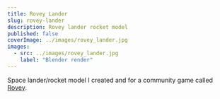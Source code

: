 ```yaml
---
title: Rovey Lander
slug: rovey-lander
description: Rovey lander rocket model
published: false
coverImage: ../images/rovey_lander.jpg
images:
  - src: ../images/rovey_lander.jpg
    label: "Blender render"
---
```


Space lander/rocket model I created and for a community game called [Rovey](https://tfunk.itch.io/rovey).
